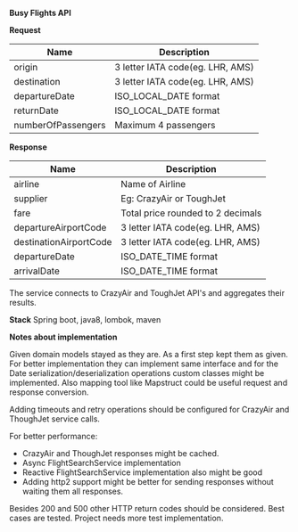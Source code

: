 **Busy Flights API**

**Request**

| Name | Description |
| ------ | ------ |
| origin | 3 letter IATA code(eg. LHR, AMS) |
| destination | 3 letter IATA code(eg. LHR, AMS) |
| departureDate | ISO_LOCAL_DATE format |
| returnDate | ISO_LOCAL_DATE format |
| numberOfPassengers | Maximum 4 passengers |

**Response**

| Name | Description |
| ------ | ------ |
| airline | Name of Airline |
| supplier | Eg: CrazyAir or ToughJet |
| fare | Total price rounded to 2 decimals |
| departureAirportCode | 3 letter IATA code(eg. LHR, AMS) |
| destinationAirportCode | 3 letter IATA code(eg. LHR, AMS) |
| departureDate | ISO_DATE_TIME format |
| arrivalDate | ISO_DATE_TIME format |

The service connects to CrazyAir and ToughJet API's and aggregates their results.

**Stack**
Spring boot, java8, lombok, maven

**Notes about implementation**

Given domain models stayed as they are. As a first step kept them as given. 
For better implementation they can implement same interface and for the Date serialization/deserialization operations
custom classes might be implemented. Also mapping tool like Mapstruct could be useful request and response conversion.

Adding timeouts and retry operations should be configured for CrazyAir and ThoughJet service calls.

For better performance:
- CrazyAir and ThoughJet responses might be cached.
- Async FlightSearchService implementation
- Reactive FlightSearchService implementation also might be good
- Adding http2 support might be better for sending responses without waiting them all responses.

Besides 200 and 500 other HTTP return codes should be considered.
Best cases are tested. Project needs more test implementation.

